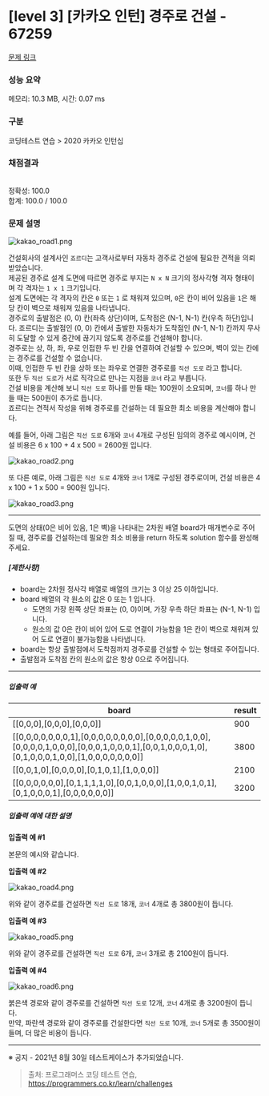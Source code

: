 # [level 3] [카카오 인턴] 경주로 건설 - 67259 

[문제 링크](https://school.programmers.co.kr/learn/courses/30/lessons/67259) 

### 성능 요약

메모리: 10.3 MB, 시간: 0.07 ms

### 구분

코딩테스트 연습 > 2020 카카오 인턴십

### 채점결과

<br/>정확성: 100.0<br/>합계: 100.0 / 100.0

### 문제 설명

<p style="user-select: auto;"><img src="https://grepp-programmers.s3.ap-northeast-2.amazonaws.com/files/production/384b9e2a-4eb5-460d-bce2-d12359b03b14/kakao_road1.png" title="" alt="kakao_road1.png" style="user-select: auto;"></p>

<p style="user-select: auto;">건설회사의 설계사인 <code style="user-select: auto;">죠르디</code>는 고객사로부터 자동차 경주로 건설에 필요한 견적을 의뢰받았습니다.<br style="user-select: auto;">
제공된 경주로 설계 도면에 따르면 경주로 부지는 <code style="user-select: auto;">N x N</code> 크기의 정사각형 격자 형태이며 각 격자는 <code style="user-select: auto;">1 x 1</code> 크기입니다.<br style="user-select: auto;">
설계 도면에는 각 격자의 칸은 <code style="user-select: auto;">0</code> 또는 <code style="user-select: auto;">1</code> 로 채워져 있으며, <code style="user-select: auto;">0</code>은 칸이 비어 있음을 <code style="user-select: auto;">1</code>은 해당 칸이 벽으로 채워져 있음을 나타냅니다.<br style="user-select: auto;">
경주로의 출발점은 (0, 0) 칸(좌측 상단)이며, 도착점은 (N-1, N-1) 칸(우측 하단)입니다. 죠르디는 출발점인 (0, 0) 칸에서 출발한 자동차가 도착점인 (N-1, N-1) 칸까지 무사히 도달할 수 있게 중간에 끊기지 않도록 경주로를 건설해야 합니다.<br style="user-select: auto;">
경주로는 상, 하, 좌, 우로 인접한 두 빈 칸을 연결하여 건설할 수 있으며, 벽이 있는 칸에는 경주로를 건설할 수 없습니다.<br style="user-select: auto;">
이때, 인접한 두 빈 칸을 상하 또는 좌우로 연결한 경주로를 <code style="user-select: auto;">직선 도로</code> 라고 합니다.<br style="user-select: auto;">
또한 두 <code style="user-select: auto;">직선 도로</code>가 서로 직각으로 만나는 지점을 <code style="user-select: auto;">코너</code> 라고 부릅니다.<br style="user-select: auto;">
건설 비용을 계산해 보니 <code style="user-select: auto;">직선 도로</code> 하나를 만들 때는 100원이 소요되며, <code style="user-select: auto;">코너</code>를 하나 만들 때는 500원이 추가로 듭니다.<br style="user-select: auto;">
죠르디는 견적서 작성을 위해 경주로를 건설하는 데 필요한 최소 비용을 계산해야 합니다.</p>

<p style="user-select: auto;">예를 들어, 아래 그림은 <code style="user-select: auto;">직선 도로</code> 6개와 <code style="user-select: auto;">코너</code> 4개로 구성된 임의의 경주로 예시이며, 건설 비용은 6 x 100 + 4 x 500 = 2600원 입니다.</p>

<p style="user-select: auto;"><img src="https://grepp-programmers.s3.ap-northeast-2.amazonaws.com/files/production/0e0911e8-f88e-44fe-8bdc-6856a56df8e0/kakao_road2.png" title="" alt="kakao_road2.png" style="user-select: auto;"></p>

<p style="user-select: auto;">또 다른 예로, 아래 그림은 <code style="user-select: auto;">직선 도로</code> 4개와 <code style="user-select: auto;">코너</code> 1개로 구성된 경주로이며, 건설 비용은 4 x 100 + 1 x 500 = 900원 입니다.</p>

<p style="user-select: auto;"><img src="https://grepp-programmers.s3.ap-northeast-2.amazonaws.com/files/production/3f5d9c5e-d7d9-4248-b111-140a0847e741/kakao_road3.png" title="" alt="kakao_road3.png" style="user-select: auto;"></p>

<hr style="user-select: auto;">

<p style="user-select: auto;">도면의 상태(0은 비어 있음, 1은 벽)을 나타내는 2차원 배열 board가 매개변수로 주어질 때, 경주로를 건설하는데 필요한 최소 비용을 return 하도록 solution 함수를 완성해주세요.</p>

<h5 style="user-select: auto;"><strong style="user-select: auto;">[제한사항]</strong></h5>

<ul style="user-select: auto;">
<li style="user-select: auto;">board는 2차원 정사각 배열로 배열의 크기는 3 이상 25 이하입니다.</li>
<li style="user-select: auto;">board 배열의 각 원소의 값은 0 또는 1 입니다.

<ul style="user-select: auto;">
<li style="user-select: auto;">도면의 가장 왼쪽 상단 좌표는 (0, 0)이며, 가장 우측 하단 좌표는 (N-1, N-1) 입니다.</li>
<li style="user-select: auto;">원소의 값 0은 칸이 비어 있어 도로 연결이 가능함을 1은 칸이 벽으로 채워져 있어 도로 연결이 불가능함을 나타냅니다.</li>
</ul></li>
<li style="user-select: auto;">board는 항상 출발점에서 도착점까지 경주로를 건설할 수 있는 형태로 주어집니다.</li>
<li style="user-select: auto;">출발점과 도착점 칸의 원소의 값은 항상 0으로 주어집니다.</li>
</ul>

<hr style="user-select: auto;">

<h5 style="user-select: auto;"><strong style="user-select: auto;">입출력 예</strong></h5>
<table class="table" style="user-select: auto;">
        <thead style="user-select: auto;"><tr style="user-select: auto;">
<th style="user-select: auto;">board</th>
<th style="user-select: auto;">result</th>
</tr>
</thead>
        <tbody style="user-select: auto;"><tr style="user-select: auto;">
<td style="user-select: auto;">[[0,0,0],[0,0,0],[0,0,0]]</td>
<td style="user-select: auto;">900</td>
</tr>
<tr style="user-select: auto;">
<td style="user-select: auto;">[[0,0,0,0,0,0,0,1],[0,0,0,0,0,0,0,0],[0,0,0,0,0,1,0,0],[0,0,0,0,1,0,0,0],[0,0,0,1,0,0,0,1],[0,0,1,0,0,0,1,0],[0,1,0,0,0,1,0,0],[1,0,0,0,0,0,0,0]]</td>
<td style="user-select: auto;">3800</td>
</tr>
<tr style="user-select: auto;">
<td style="user-select: auto;">[[0,0,1,0],[0,0,0,0],[0,1,0,1],[1,0,0,0]]</td>
<td style="user-select: auto;">2100</td>
</tr>
<tr style="user-select: auto;">
<td style="user-select: auto;">[[0,0,0,0,0,0],[0,1,1,1,1,0],[0,0,1,0,0,0],[1,0,0,1,0,1],[0,1,0,0,0,1],[0,0,0,0,0,0]]</td>
<td style="user-select: auto;">3200</td>
</tr>
</tbody>
      </table>
<h5 style="user-select: auto;"><strong style="user-select: auto;">입출력 예에 대한 설명</strong></h5>

<p style="user-select: auto;"><strong style="user-select: auto;">입출력 예 #1</strong></p>

<p style="user-select: auto;">본문의 예시와 같습니다.</p>

<p style="user-select: auto;"><strong style="user-select: auto;">입출력 예 #2</strong></p>

<p style="user-select: auto;"><img src="https://grepp-programmers.s3.ap-northeast-2.amazonaws.com/files/production/ccc72e9c-2e22-4a09-a94b-ff057b081a70/kakao_road4.png" title="" alt="kakao_road4.png" style="user-select: auto;"></p>

<p style="user-select: auto;">위와 같이 경주로를 건설하면 <code style="user-select: auto;">직선 도로</code> 18개, <code style="user-select: auto;">코너</code> 4개로 총 3800원이 듭니다.</p>

<p style="user-select: auto;"><strong style="user-select: auto;">입출력 예 #3</strong></p>

<p style="user-select: auto;"><img src="https://grepp-programmers.s3.ap-northeast-2.amazonaws.com/files/production/422e86e0-a7d7-4a09-9b42-2b6218a9b5f0/kakao_road5.png" title="" alt="kakao_road5.png" style="user-select: auto;"></p>

<p style="user-select: auto;">위와 같이 경주로를 건설하면 <code style="user-select: auto;">직선 도로</code> 6개, <code style="user-select: auto;">코너</code> 3개로 총 2100원이 듭니다.</p>

<p style="user-select: auto;"><strong style="user-select: auto;">입출력 예 #4</strong></p>

<p style="user-select: auto;"><img src="https://grepp-programmers.s3.ap-northeast-2.amazonaws.com/files/production/4fe42f47-2592-4cb8-91fb-31d6a6da8639/kakao_road6.png" title="" alt="kakao_road6.png" style="user-select: auto;"></p>

<p style="user-select: auto;">붉은색 경로와 같이 경주로를 건설하면 <code style="user-select: auto;">직선 도로</code> 12개, <code style="user-select: auto;">코너</code> 4개로 총 3200원이 듭니다.<br style="user-select: auto;">
만약, 파란색 경로와 같이 경주로를 건설한다면 <code style="user-select: auto;">직선 도로</code> 10개, <code style="user-select: auto;">코너</code> 5개로 총 3500원이 들며, 더 많은 비용이 듭니다.</p>

<hr style="user-select: auto;">

<p style="user-select: auto;">※ 공지 - 2021년 8월 30일 테스트케이스가 추가되었습니다.</p>


> 출처: 프로그래머스 코딩 테스트 연습, https://programmers.co.kr/learn/challenges